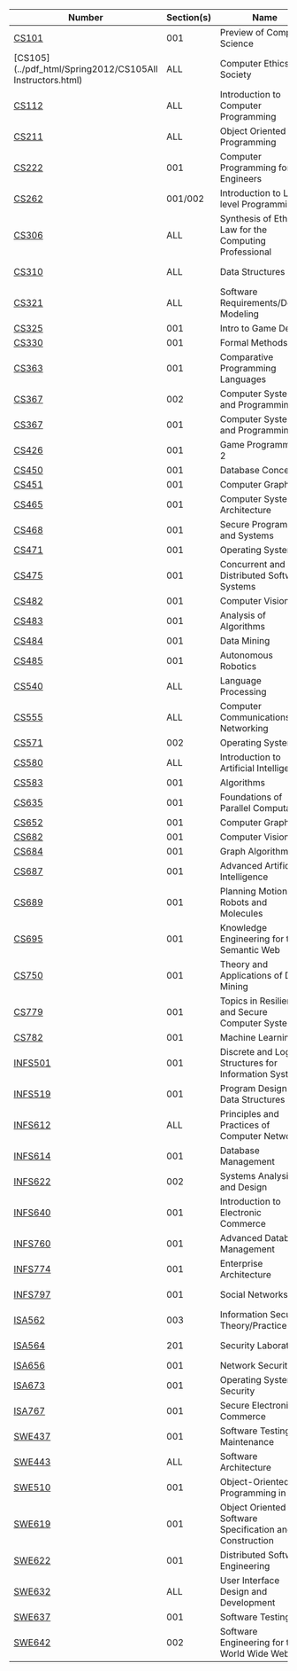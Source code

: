 | **Number** | **Section(s)** | **Name** | **Instructor** |
|------------|----------------|----------|----------------|
| [CS101](../pdf_html/Spring2012/CS101DuricZ.html) | 001 | Preview of Computer Science | Duric, Z |
| [CS105](../pdf_html/Spring2012/CS105All Instructors.html) | ALL | Computer Ethics & Society | All Instructors, |
| [CS112](../pdf_html/Spring2012/CS112DobolyiK.html) | ALL | Introduction to Computer Programming | Dobolyi, K |
| [CS211](../pdf_html/Spring2012/CS211SnyderM.html) | ALL | Object Oriented Programming | Snyder, M |
| [CS222](../pdf_html/Spring2012/CS222NordstromD.html) | 001 | Computer Programming for Engineers | Nordstrom, D |
| [CS262](../pdf_html/Spring2012/CS262DuricZ.html) | 001/002 | Introduction to Low-level Programming | Duric, Z |
| [CS306](../pdf_html/Spring2012/CS306MaddoxT.html) | ALL | Synthesis of Ethics & Law for the Computing Professional | Maddox, T |
| [CS310](../pdf_html/Spring2012/CS310NordstromD.html) | ALL | Data Structures | Nordstrom, D |
| [CS321](../pdf_html/Spring2012/CS321DobolyiK.html) | ALL | Software Requirements/Design Modeling | Dobolyi, K |
| [CS325](../pdf_html/Spring2012/CS325AllbeckJ.html) | 001 | Intro to Game Design | Allbeck, J |
| [CS330](../pdf_html/Spring2012/CS330RichardsD.html) | 001 | Formal Methods | Richards, D |
| [CS363](../pdf_html/Spring2012/CS363WhiteE.html) | 001 | Comparative Programming Languages | White, E |
| [CS367](../pdf_html/Spring2012/CS367WhiteE.html) | 002 | Computer Systems and Programming | White, E |
| [CS367](../pdf_html/Spring2012/CS367SnyderM.html) | 001 | Computer Systems and Programming | Snyder, M |
| [CS426](../pdf_html/Spring2012/CS426LienJ.html) | 001 | Game Programming 2 | Lien, J |
| [CS450](../pdf_html/Spring2012/CS450LinJ.html) | 001 | Database Concepts | Lin, J |
| [CS451](../pdf_html/Spring2012/CS451ChenJ.html) | 001 | Computer Graphics | Chen, J |
| [CS465](../pdf_html/Spring2012/CS465ZhongY.html) | 001 | Computer Systems Architecture | Zhong, Y |
| [CS468](../pdf_html/Spring2012/CS468SimonR.html) | 001 | Secure Programming and Systems | Simon, R |
| [CS471](../pdf_html/Spring2012/CS471CarverR.html) | 001 | Operating Systems | Carver, R |
| [CS475](../pdf_html/Spring2012/CS475CarverR.html) | 001 | Concurrent and Distributed Software Systems | Carver, R |
| [CS482](../pdf_html/Spring2012/CS482WechslerH.html) | 001 | Computer Vision | Wechsler, H |
| [CS483](../pdf_html/Spring2012/CS483LiF.html) | 001 | Analysis of Algorithms | Li, F |
| [CS484](../pdf_html/Spring2012/CS484BarbaraD.html) | 001 | Data Mining | Barbara, D |
| [CS485](../pdf_html/Spring2012/CS485KoseckaJ.html) | 001 | Autonomous Robotics | Kosecka, J |
| [CS540](../pdf_html/Spring2012/CS540WhiteE.html) | ALL | Language Processing | White, E |
| [CS555](../pdf_html/Spring2012/CS555SrinivasanA.html) | ALL | Computer Communications and Networking | Srinivasan, A |
| [CS571](../pdf_html/Spring2012/CS571SetiaS.html) | 002 | Operating Systems | Setia, S |
| [CS580](../pdf_html/Spring2012/CS580TecuciG.html) | ALL | Introduction to Artificial Intelligence | Tecuci, G |
| [CS583](../pdf_html/Spring2012/CS583RichardsD.html) | 001 | Algorithms | Richards, D |
| [CS635](../pdf_html/Spring2012/CS635WangP.html) | 001 | Foundations of Parallel Computation | Wang, P |
| [CS652](../pdf_html/Spring2012/CS652ChenJ.html) | 001 | Computer Graphics | Chen, J |
| [CS682](../pdf_html/Spring2012/CS682KoseckaJ.html) | 001 | Computer Vision | Kosecka, J |
| [CS684](../pdf_html/Spring2012/CS684LiF.html) | 001 | Graph Algorithms | Li, F |
| [CS687](../pdf_html/Spring2012/CS687LukeS.html) | 001 | Advanced Artificial Intelligence | Luke, S |
| [CS689](../pdf_html/Spring2012/CS689ShehuA.html) | 001 | Planning Motions of Robots and Molecules | Shehu, A |
| [CS695](../pdf_html/Spring2012/CS695TecuciG.html) | 001 | Knowledge Engineering for the Semantic Web | Tecuci, G |
| [CS750](../pdf_html/Spring2012/CS750LinJ.html) | 001 | Theory and Applications of Data Mining | Lin, J |
| [CS779](../pdf_html/Spring2012/CS779SoodA.html) | 001 | Topics in Resilient and Secure Computer Systems | Sood, A |
| [CS782](../pdf_html/Spring2012/CS782WechslerH.html) | 001 | Machine Learning | Wechsler, H |
| [INFS501](../pdf_html/Spring2012/INFS501EllisW.html) | 001 | Discrete and Logical Structures for Information Systems | Ellis, W |
| [INFS519](../pdf_html/Spring2012/INFS519NordstromD.html) | 001 | Program Design and Data Structures | Nordstrom, D |
| [INFS612](../pdf_html/Spring2012/INFS612KerschbergL.html) | ALL | Principles and Practices of Computer Networks | Kerschberg, L |
| [INFS614](../pdf_html/Spring2012/INFS614BrodskyA.html) | 001 | Database Management | Brodsky, A |
| [INFS622](../pdf_html/Spring2012/INFS622HowardC.html) | 002 | Systems Analysis and Design | Howard, C |
| [INFS640](../pdf_html/Spring2012/INFS640BrodskyA.html) | 001 | Introduction to Electronic Commerce | Brodsky, A |
| [INFS760](../pdf_html/Spring2012/INFS760MotroA.html) | 001 | Advanced Database Management | Motro, A |
| [INFS774](../pdf_html/Spring2012/INFS774ArmourF.html) | 001 | Enterprise Architecture | Armour, F |
| [INFS797](../pdf_html/Spring2012/INFS797KerschbergL.html) | 001 | Social Networks | Kerschberg, L |
| [ISA562](../pdf_html/Spring2012/ISA562SrinivasanA.html) | 003 | Information Security Theory/Practice | Srinivasan, A |
| [ISA564](../pdf_html/Spring2012/ISA564SrinivasanA.html) | 201 | Security Laboratory | Srinivasan, A |
| [ISA656](../pdf_html/Spring2012/ISA656MccoyD.html) | 001 | Network Security | Mccoy, D |
| [ISA673](../pdf_html/Spring2012/ISA673StavrouA.html) | 001 | Operating Systems Security | Stavrou, A |
| [ISA767](../pdf_html/Spring2012/ISA767JabbourG.html) | 001 | Secure Electronic Commerce | Jabbour, G |
| [SWE437](../pdf_html/Spring2012/SWE437AmmannP.html) | 001 | Software Testing and Maintenance | Ammann, P |
| [SWE443](../pdf_html/Spring2012/SWE443SousaJ.html) | ALL | Software Architecture | Sousa, J |
| [SWE510](../pdf_html/Spring2012/SWE510PittsR.html) | 001 | Object-Oriented Programming in Java | Pitts, R |
| [SWE619](../pdf_html/Spring2012/SWE619BaldoJ.html) | 001 | Object Oriented Software Specification and Construction | Baldo, J |
| [SWE622](../pdf_html/Spring2012/SWE622MalekS.html) | 001 | Distributed Software Engineering | Malek, S |
| [SWE632](../pdf_html/Spring2012/SWE632SousaJ.html) | ALL | User Interface Design and Development | Sousa, J |
| [SWE637](../pdf_html/Spring2012/SWE637AmmannP.html) | 001 | Software Testing | Ammann, P |
| [SWE642](../pdf_html/Spring2012/SWE642DubeyV.html) | 002 | Software Engineering for the World Wide Web | Dubey, V |
